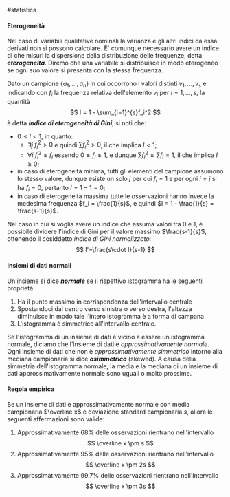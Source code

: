 #statistica 

#### Eterogeneità

Nel caso di variabili qualitative nominali la varianza e gli altri indici da essa derivati non si possono calcolare. E' comunque necessario avere un indice di che misuri la dispersione della distribuzione delle frequenze, detta ***eterogeneità***. Diremo che una variabile si distribuisce in modo eterogeneo se ogni suo valore si presenta con la stessa frequenza.

Dato un campione $\{a_1,...,a_n\}$ in cui occorrono i valori distinti $v_1,...,v_s$ e indicando con $f_i$ la frequenza relativa dell'elemento $v_i$ per $i = 1,...,s$, la quantità
$$
I = 1 - \sum_{i=1}^{s}f_i^2
$$
è detta ***indice di eterogeneità di Gini***, si noti che:
- $0 \le I \lt 1$, in quanto:
	- $\exists j$ $f_j^2 \gt 0$  e quindi $\sum f_i^2 \gt 0$, il che implica $I \lt 1$;
	- $\forall i$ $f_i^2 \le f_i$ essendo $0 \le f_i \le 1$, e dunque $\sum f_i^2 \le \sum f_i = 1$, il che implica $I \ge 0$; 
- in caso di eterogeneità minima, tutti gli elementi del campione assumono lo stesso valore, dunque esiste un solo $j$ per cui $f_i = 1$ e per ogni $i \ne j$ si ha $f_i = 0$, pertanto $I = 1 - 1 = 0$;
- in caso di eterogeneità massima tutte le osservazioni hanno invece la medesima frequenza $f_i = \frac{1}{s}$, e quindi $I = 1 - \frac{1}{s} = \frac{s-1}{s}$.

Nel caso in cui si voglia avere un indice che assuma valori tra $0$ e $1$, è possibile dividere l'indice di Gini per il valore massimo $\frac{s-1}{s}$, ottenendo il cosiddetto *indice di Gini normalizzato*:
$$
I'=\frac{s\cdot I}{s-1}
$$

#### Insiemi di dati normali

Un insieme si dice ***normale*** se il rispettivo istogramma ha le seguenti proprietà:
1. Ha il punto massimo in corrispondenza dell'intervallo centrale
2. Spostandoci dal centro verso sinistra o verso destra, l'altezza diminuisce in modo tale l'intero istogramma è a forma di campana
3. L'istogramma è simmetrico all'intervallo centrale.

Se l'istogramma di un insieme di dati è vicino a essere un istogramma normale, diciamo che l'insieme di dati è *approssimativamente normale*. Ogni insieme di dati che non è *approssimativamente simmetrico* intorno alla mediana campionaria si dice ***asimmetrico*** (skewed).
A causa della simmetria dell'istogramma normale, la media e la mediana di un insieme di dati approssimativamente normale sono uguali o molto prossime.

#### Regola empirica

Se un insieme di dati è approssimativamente normale con media campionaria $\overline x$ e deviazione standard campionaria $s$, allora le seguenti affermazioni sono valide:
1. Approssimativamente 68% delle osservazioni rientrano nell'intervallo
$$
\overline x \pm s
$$
2. Approssimativamente 95% delle osservazioni rientrano nell'intervallo
$$
\overline x \pm 2s
$$
3. Approssimativamente 99.7% delle osservazioni rientrano nell'intervallo
$$
\overline x \pm 3s
$$

